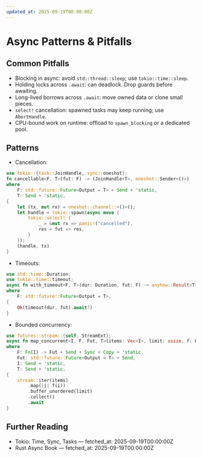 ```yaml
---
updated_at: 2025-09-19T00:00:00Z
---
```


# Async Patterns & Pitfalls

## Common Pitfalls

- Blocking in async: avoid `std::thread::sleep`; use `tokio::time::sleep`.
- Holding locks across `.await`: can deadlock. Drop guards before awaiting.
- Long-lived borrows across `.await`: move owned data or clone small pieces.
- `select!` cancellation: spawned tasks may keep running; use `AbortHandle`.
- CPU-bound work on runtime: offload to `spawn_blocking` or a dedicated pool.

## Patterns

- Cancellation:

```rust
use tokio::{task::JoinHandle, sync::oneshot};
fn cancellable<F, T>(fut: F) -> (JoinHandle<T>, oneshot::Sender<()>)
where
    F: std::future::Future<Output = T> + Send + 'static,
    T: Send + 'static,
{
    let (tx, mut rx) = oneshot::channel::<()>();
    let handle = tokio::spawn(async move {
        tokio::select! {
            _ = &mut rx => panic!("cancelled"),
            res = fut => res,
        }
    });
    (handle, tx)
}
```

- Timeouts:

```rust
use std::time::Duration;
use tokio::time::timeout;
async fn with_timeout<F, T>(dur: Duration, fut: F) -> anyhow::Result<T>
where
    F: std::future::Future<Output = T>,
{
    Ok(timeout(dur, fut).await?)
}
```

- Bounded concurrency:

```rust
use futures::stream::{self, StreamExt};
async fn map_concurrent<I, F, Fut, T>(items: Vec<I>, limit: usize, f: F) -> Vec<T>
where
    F: Fn(I) -> Fut + Send + Sync + Copy + 'static,
    Fut: std::future::Future<Output = T> + Send,
    I: Send + 'static,
    T: Send + 'static,
{
    stream::iter(items)
        .map(|i| f(i))
        .buffer_unordered(limit)
        .collect()
        .await
}
```

## Further Reading

- Tokio: Time, Sync, Tasks — fetched_at: 2025-09-19T00:00:00Z
- Rust Async Book — fetched_at: 2025-09-19T00:00:00Z
